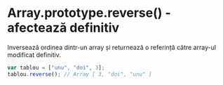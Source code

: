 # Array.prototype.reverse() - afectează definitiv

Inversează ordinea dintr-un array și returnează o referință către array-ul modificat definitiv.

```javascript
var tablou = ["unu", "doi", 3];
tablou.reverse(); // Array [ 3, "doi", "unu" ]
```
